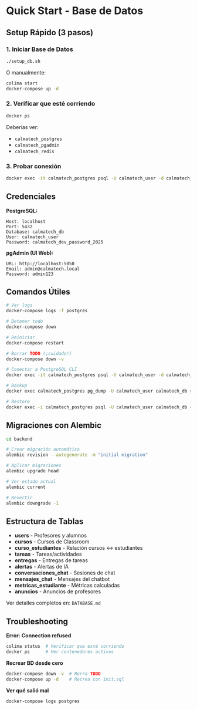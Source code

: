 # Quick Start - Base de Datos

## Setup Rápido (3 pasos)

### 1. Iniciar Base de Datos
```bash
./setup_db.sh
```

O manualmente:
```bash
colima start
docker-compose up -d
```

### 2. Verificar que esté corriendo
```bash
docker ps
```

Deberías ver:
- `calmatech_postgres`
- `calmatech_pgadmin`
- `calmatech_redis`

### 3. Probar conexión
```bash
docker exec -it calmatech_postgres psql -U calmatech_user -d calmatech_db
```

## Credenciales

**PostgreSQL:**
```
Host: localhost
Port: 5432
Database: calmatech_db
User: calmatech_user
Password: calmatech_dev_password_2025
```

**pgAdmin (UI Web):**
```
URL: http://localhost:5050
Email: admin@calmatech.local
Password: admin123
```

## Comandos Útiles

```bash
# Ver logs
docker-compose logs -f postgres

# Detener todo
docker-compose down

# Reiniciar
docker-compose restart

# Borrar TODO (¡cuidado!)
docker-compose down -v

# Conectar a PostgreSQL CLI
docker exec -it calmatech_postgres psql -U calmatech_user -d calmatech_db

# Backup
docker exec calmatech_postgres pg_dump -U calmatech_user calmatech_db > backup.sql

# Restore
docker exec -i calmatech_postgres psql -U calmatech_user calmatech_db < backup.sql
```

## Migraciones con Alembic

```bash
cd backend

# Crear migración automática
alembic revision --autogenerate -m "initial migration"

# Aplicar migraciones
alembic upgrade head

# Ver estado actual
alembic current

# Revertir
alembic downgrade -1
```

## Estructura de Tablas

- **users** - Profesores y alumnos
- **cursos** - Cursos de Classroom
- **curso_estudiantes** - Relación cursos ↔ estudiantes
- **tareas** - Tareas/actividades
- **entregas** - Entregas de tareas
- **alertas** - Alertas de IA
- **conversaciones_chat** - Sesiones de chat
- **mensajes_chat** - Mensajes del chatbot
- **metricas_estudiante** - Métricas calculadas
- **anuncios** - Anuncios de profesores

Ver detalles completos en: `DATABASE.md`

## Troubleshooting

**Error: Connection refused**
```bash
colima status  # Verificar que esté corriendo
docker ps      # Ver contenedores activos
```

**Recrear BD desde cero**
```bash
docker-compose down -v  # Borra TODO
docker-compose up -d    # Recrea con init.sql
```

**Ver qué salió mal**
```bash
docker-compose logs postgres
```
